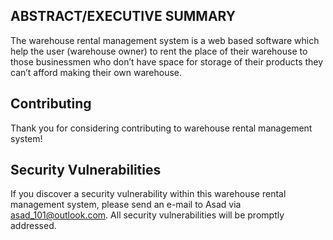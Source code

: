 ## ABSTRACT/EXECUTIVE SUMMARY

The warehouse rental management system is a web based software which help the user (warehouse owner) to rent the place of their warehouse to those businessmen who don’t have space for storage of their products  they can’t afford making their own warehouse.

## Contributing

Thank you for considering contributing to warehouse rental management system! 

## Security Vulnerabilities

If you discover a security vulnerability within this warehouse rental management system, please send an e-mail to Asad via [asad_101@outlook.com](mailto:asad_101@outlook.com). All security vulnerabilities will be promptly addressed.
